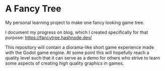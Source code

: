 # A Fancy Tree
My personal learning project to make one fancy looking game tree.

I document my progress on blog, which I created specifically for that purpose:
https://fancytree.hashnode.dev/

This repository will contain a diorama-like short game experience made with the Godot game engine. At some point this will hopefully reach a quality level such that it can serve as a demo for others who strive to learn some aspects of creating high quality graphics in games. 
